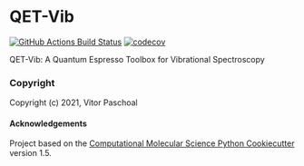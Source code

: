 QET-Vib
==============================
[//]: # (Badges)
[![GitHub Actions Build Status](https://github.com/REPLACE_WITH_OWNER_ACCOUNT/qet_vib/workflows/CI/badge.svg)](https://github.com/REPLACE_WITH_OWNER_ACCOUNT/qet_vib/actions?query=workflow%3ACI)
[![codecov](https://codecov.io/gh/REPLACE_WITH_OWNER_ACCOUNT/QET-Vib/branch/master/graph/badge.svg)](https://codecov.io/gh/REPLACE_WITH_OWNER_ACCOUNT/QET-Vib/branch/master)


QET-Vib: A Quantum Espresso Toolbox for Vibrational Spectroscopy

### Copyright

Copyright (c) 2021, Vitor Paschoal


#### Acknowledgements
 
Project based on the 
[Computational Molecular Science Python Cookiecutter](https://github.com/molssi/cookiecutter-cms) version 1.5.
